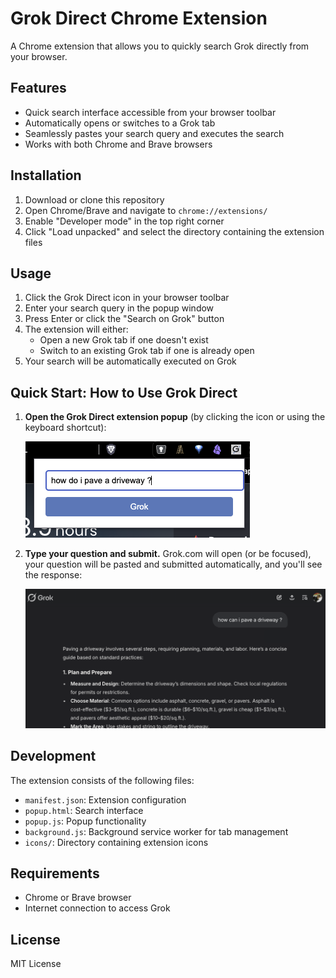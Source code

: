 # Grok Direct Chrome Extension

A Chrome extension that allows you to quickly search Grok directly from your browser.

## Features

- Quick search interface accessible from your browser toolbar
- Automatically opens or switches to a Grok tab
- Seamlessly pastes your search query and executes the search
- Works with both Chrome and Brave browsers

## Installation

1. Download or clone this repository
2. Open Chrome/Brave and navigate to `chrome://extensions/`
3. Enable "Developer mode" in the top right corner
4. Click "Load unpacked" and select the directory containing the extension files

## Usage

1. Click the Grok Direct icon in your browser toolbar
2. Enter your search query in the popup window
3. Press Enter or click the "Search on Grok" button
4. The extension will either:
   - Open a new Grok tab if one doesn't exist
   - Switch to an existing Grok tab if one is already open
5. Your search will be automatically executed on Grok

## Quick Start: How to Use Grok Direct

1. **Open the Grok Direct extension popup** (by clicking the icon or using the keyboard shortcut):

   ![Ask a question in the popup](images/question.png)

2. **Type your question and submit.** Grok.com will open (or be focused), your question will be pasted and submitted automatically, and you'll see the response:

   ![See the response on Grok.com](images/response.png)

## Development

The extension consists of the following files:
- `manifest.json`: Extension configuration
- `popup.html`: Search interface
- `popup.js`: Popup functionality
- `background.js`: Background service worker for tab management
- `icons/`: Directory containing extension icons

## Requirements

- Chrome or Brave browser
- Internet connection to access Grok

## License

MIT License 